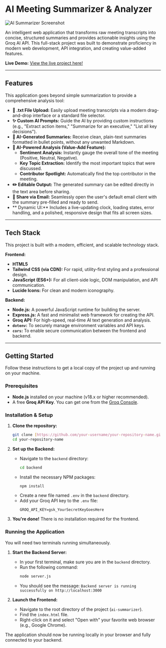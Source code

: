 # AI Meeting Summarizer & Analyzer

![AI Summarizer Screenshot](https://i.imgur.com/your-screenshot-url.png) <!-- Replace with a URL to your screenshot -->

An intelligent web application that transforms raw meeting transcripts into concise, structured summaries and provides actionable insights using the Groq AI API. This full-stack project was built to demonstrate proficiency in modern web development, API integration, and creating value-added features.

**Live Demo:** [View the live project here!](https://your-live-demo-url.com) <!-- Replace with your deployed Netlify URL -->

---

## Features

This application goes beyond simple summarization to provide a comprehensive analysis tool:

- **📄 .txt File Upload:** Easily upload meeting transcripts via a modern drag-and-drop interface or a standard file selector.
- **✨ Custom AI Prompts:** Guide the AI by providing custom instructions (e.g., "Extract action items," "Summarize for an executive," "List all key decisions").
- **📝 AI-Generated Summaries:** Receive clean, plain-text summaries formatted in bullet points, without any unwanted Markdown.
- **🧠 AI-Powered Analysis (Value-Add Feature):**
    - **Sentiment Analysis:** Instantly gauge the overall tone of the meeting (Positive, Neutral, Negative).
    - **Key Topic Extraction:** Identify the most important topics that were discussed.
    - **Contributor Spotlight:** Automatically find the top contributor in the meeting.
- **✏️ Editable Output:** The generated summary can be edited directly in the text area before sharing.
- **📧 Share via Email:** Seamlessly open the user's default email client with the summary pre-filled and ready to send.
- ** Dynamic UI:** Includes a live-updating clock, loading states, error handling, and a polished, responsive design that fits all screen sizes.

---

## Tech Stack

This project is built with a modern, efficient, and scalable technology stack.

**Frontend:**
- **HTML5**
- **Tailwind CSS (via CDN):** For rapid, utility-first styling and a professional design.
- **JavaScript (ES6+):** For all client-side logic, DOM manipulation, and API communication.
- **Lucide Icons:** For clean and modern iconography.

**Backend:**
- **Node.js:** A powerful JavaScript runtime for building the server.
- **Express.js:** A fast and minimalist web framework for creating the API.
- **Groq API:** For high-speed, real-time AI text generation and analysis.
- **`dotenv`:** To securely manage environment variables and API keys.
- **`cors`:** To enable secure communication between the frontend and backend.

---

## Getting Started

Follow these instructions to get a local copy of the project up and running on your machine.

### Prerequisites

- **Node.js** installed on your machine (v18.x or higher recommended).
- A free **Groq API Key**. You can get one from the [Groq Console](https://console.groq.com/keys).

### Installation & Setup

1.  **Clone the repository:**
    ```bash
    git clone [https://github.com/your-username/your-repository-name.git](https://github.com/your-username/your-repository-name.git)
    cd your-repository-name
    ```

2.  **Set up the Backend:**
    - Navigate to the `backend` directory:
      ```bash
      cd backend
      ```
    - Install the necessary NPM packages:
      ```bash
      npm install
      ```
    - Create a new file named `.env` in the `backend` directory.
    - Add your Groq API key to the `.env` file:
      ```
      GROQ_API_KEY=gsk_YourSecretKeyGoesHere
      ```

3.  **You're done!** There is no installation required for the frontend.

### Running the Application

You will need two terminals running simultaneously.

1.  **Start the Backend Server:**
    - In your first terminal, make sure you are in the `backend` directory.
    - Run the following command:
      ```bash
      node server.js
      ```
    - You should see the message: `Backend server is running successfully on http://localhost:3000`

2.  **Launch the Frontend:**
    - Navigate to the root directory of the project (`ai-summarizer`).
    - Find the `index.html` file.
    - Right-click on it and select "Open with" your favorite web browser (e.g., Google Chrome).

The application should now be running locally in your browser and fully connected to your backend.

